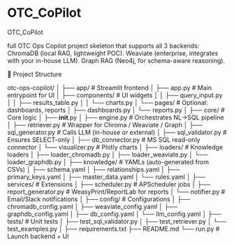 # OTC_CoPilot
OTC_CoPilot

full OTC Ops Copilot project skeleton that supports all 3 backends:
ChromaDB (local RAG, lightweight POC).
Weaviate (enterprise, integrates with your in-house LLM).
Graph RAG (Neo4j, for schema-aware reasoning).

📂 Project Structure

otc-ops-copilot/
│
├── app/                          # Streamlit frontend
│   ├── app.py                    # Main entrypoint for UI
│   ├── components/               # UI widgets
│   │   ├── query_input.py
│   │   ├── results_table.py
│   │   └── charts.py
│   └── pages/                    # Optional: dashboards, reports
│       ├── dashboards.py
│       └── reports.py
│
├── core/                         # Core logic
│   ├── __init__.py
│   ├── engine.py                 # Orchestrates NL→SQL pipeline
│   ├── retriever.py              # Wrapper for Chroma / Weaviate / Graph
│   ├── sql_generator.py          # Calls LLM (in-house or external)
│   ├── sql_validator.py          # Ensures SELECT-only
│   ├── db_connector.py           # MS SQL read-only connector
│   └── visualizer.py             # Plotly charts
│
├── loaders/                      # Knowledge loaders
│   ├── loader_chromadb.py
│   ├── loader_weaviate.py
│   └── loader_graphdb.py
│
├── knowledge/                    # YAMLs (auto-generated from CSVs)
│   ├── schema.yaml
│   ├── relationships.yaml
│   ├── primary_keys.yaml
│   ├── master_data.yaml
│   └── rules.yaml
│
├── services/                     # Extensions
│   ├── scheduler.py              # APScheduler jobs
│   ├── report_generator.py       # WeasyPrint/ReportLab for reports
│   └── notifier.py               # Email/Slack notifications
│
├── config/                       # Configurations
│   ├── chromadb_config.yaml
│   ├── weaviate_config.yaml
│   ├── graphdb_config.yaml
│   ├── db_config.yaml
│   └── llm_config.yaml
│
├── tests/                        # Unit tests
│   ├── test_sql_validator.py
│   ├── test_retriever.py
│   └── test_examples.py
│
├── requirements.txt
├── README.md
└── run.py                        # Launch backend + UI
